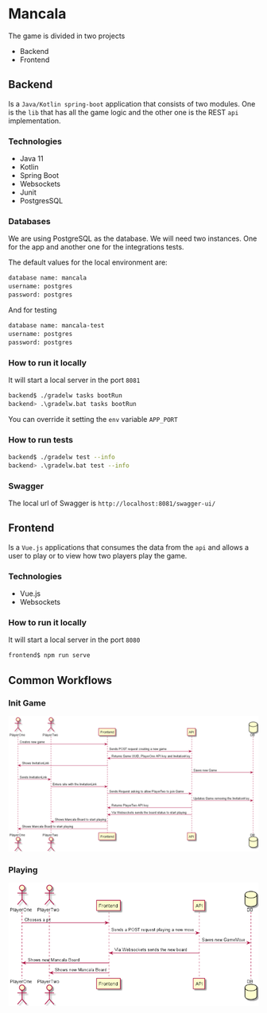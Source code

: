 # Mancala

The game is divided in two projects

- Backend
- Frontend

## Backend

Is a `Java/Kotlin spring-boot`  application that consists of two modules. One is the `lib` that has all the game logic and the other one is the REST `api` implementation.

### Technologies

- Java 11
- Kotlin
- Spring Boot
- Websockets
- Junit
- PostgresSQL

### Databases

We are using PostgreSQL as the database. We will need two instances. One for the app and another one for the integrations tests.

The default values for the local environment are:

```sh
database name: mancala
username: postgres
password: postgres
```

And for testing

```sh
database name: mancala-test
username: postgres
password: postgres
```

### How to run it locally

It will start a local server in the port `8081`

```sh
backend$ ./gradelw tasks bootRun
backend> .\gradelw.bat tasks bootRun
```

You can override it setting the `env` variable `APP_PORT`

### How to run tests

```sh
backend$ ./gradelw test --info
backend> .\gradelw.bat test --info
```

### Swagger

The local url of Swagger is `http://localhost:8081/swagger-ui/`

## Frontend

Is a `Vue.js` applications that consumes the data from the `api` and allows a user to play or to view how two players play the game.

### Technologies

- Vue.js
- Websockets

### How to run it locally

It will start a local server in the port `8080`

```sh
frontend$ npm run serve
```

## Common Workflows

### Init Game

![Init Game Workflow](./uml/initGame.png)

### Playing

![Playing](./uml/playing.png)